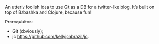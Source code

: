An utterly foolish idea to use Git as a DB for a twitter-like blog.
It's built on top of Babashka and Clojure, because fun!

Prerequisites:
- Git (obviously);
- jc <https://github.com/kellyjonbrazil/jc>.